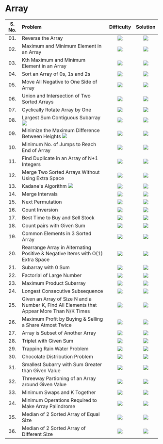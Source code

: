 # Array

| S. No. | Problem | Difficulty | Solution |
|:-------:|:--------|:--------:|:--------:|
| 01.      |Reverse the Array |<img src="https://img.shields.io/badge/Easy-green"> | <a href="https://github.com/bhosalepranil16/DSA-Sheet-450-Questions/blob/main/01%5D%20%20Array/01_Reverse_the_Array/01_Reverse_the_Array.cpp"><img src="https://img.shields.io/badge/Solution-brightgreen"></a>  |
| 02.      |Maximum and Minimum Element in an Array | <img src="https://img.shields.io/badge/Easy-green"> | <a href="https://github.com/bhosalepranil16/DSA-Sheet-450-Questions/blob/main/01%5D%20%20Array/02_Max_Min_Element/02_Max_Min_Element.cpp"><img src="https://img.shields.io/badge/Solution-brightgreen"></a>  |
| 03.      |Kth Maximum and Minimum Element in an Array | <img src="https://img.shields.io/badge/Medium-yellow"> | <a href="https://github.com/bhosalepranil16/DSA-Sheet-450-Questions/blob/main/01%5D%20%20Array/03_Kth_Smallest_Element/03_Kth_Smallest_Element.cpp"><img src="https://img.shields.io/badge/Solution-brightgreen"></a>  |
| 04.      |Sort an Array of 0s, 1s and 2s | <img src="https://img.shields.io/badge/Awaiting-orange"> | <a href="#"><img src="https://img.shields.io/badge/Solution-red"></a>  |
| 05.      |Move All Negative to One Side of Array | <img src="https://img.shields.io/badge/Awaiting-orange"> | <a href="#"><img src="https://img.shields.io/badge/Solution-red"></a>  |
| 06.      |Union and Intersection of Two Sorted Arrays | <img src="https://img.shields.io/badge/Easy-green"> | <a href="https://github.com/bhosalepranil16/DSA-Sheet-450-Questions/blob/main/01%5D%20%20Array/06_Union_and_Intersection/06_Union.cpp"><img src="https://img.shields.io/badge/Solution-brightgreen"></a>  |
| 07.      |Cyclically Rotate Array by One | <img src="https://img.shields.io/badge/Easy-green"> | <a href="https://github.com/bhosalepranil16/DSA-Sheet-450-Questions/blob/main/01%5D%20%20Array/07_Rotate_Array_By_One/07_Rotate_Array_By_One.cpp"><img src="https://img.shields.io/badge/Solution-brightgreen"></a>  |
| 08.      |Largest Sum Contiguous Subarray <img src="https://img.shields.io/badge/Important-blueviolet"> | <img src="https://img.shields.io/badge/Awaiting-orange"> | <a href="#"><img src="https://img.shields.io/badge/Solution-red"></a>  |
| 09.      |Minimize the Maximum Difference Between Heights <img src="https://img.shields.io/badge/Important-blueviolet"> | <img src="https://img.shields.io/badge/Awaiting-orange"> | <a href="#"><img src="https://img.shields.io/badge/Solution-red"></a>  |
| 10.      |Minimum No. of Jumps to Reach End of Array | <img src="https://img.shields.io/badge/Awaiting-orange"> | <a href="#"><img src="https://img.shields.io/badge/Solution-red"></a>  |
| 11.      |Find Duplicate in an Array of N+1 Integers  | <img src="https://img.shields.io/badge/Awaiting-orange"> | <a href="#"><img src="https://img.shields.io/badge/Solution-red"></a>  |
| 12.      |Merge Two Sorted Arrays Without Using Extra Space | <img src="https://img.shields.io/badge/Awaiting-orange"> | <a href="#"><img src="https://img.shields.io/badge/Solution-red"></a>  |
| 13.      |Kadane's Algorithm <img src="https://img.shields.io/badge/Important-blueviolet">  | <img src="https://img.shields.io/badge/Awaiting-orange"> | <a href="#"><img src="https://img.shields.io/badge/Solution-red"></a>  |
| 14.      |Merge Intervals | <img src="https://img.shields.io/badge/Awaiting-orange"> | <a href="#"><img src="https://img.shields.io/badge/Solution-red"></a>  |
| 15.      |Next Permutation  | <img src="https://img.shields.io/badge/Awaiting-orange"> | <a href="#"><img src="https://img.shields.io/badge/Solution-red"></a>  |
| 16.      |Count Inversion | <img src="https://img.shields.io/badge/Awaiting-orange"> | <a href="#"><img src="https://img.shields.io/badge/Solution-red"></a>  |
| 17.      |Best Time to Buy and Sell Stock  | <img src="https://img.shields.io/badge/Awaiting-orange"> | <a href="#"><img src="https://img.shields.io/badge/Solution-red"></a>  |
| 18.      |Count pairs with Given Sum | <img src="https://img.shields.io/badge/Awaiting-orange"> | <a href="#"><img src="https://img.shields.io/badge/Solution-red"></a>  |
| 19.      |Common Elements in 3 Sorted Array  | <img src="https://img.shields.io/badge/Awaiting-orange"> | <a href="#"><img src="https://img.shields.io/badge/Solution-red"></a>  |
| 20.      |Rearrange Array in Alternating Positive & Negative Items with O(1) Extra Space | <img src="https://img.shields.io/badge/Awaiting-orange"> | <a href="#"><img src="https://img.shields.io/badge/Solution-red"></a>  |
| 21.      |Subarray with 0 Sum  | <img src="https://img.shields.io/badge/Awaiting-orange"> | <a href="#"><img src="https://img.shields.io/badge/Solution-red"></a>  |
| 22.      |Factorial of Large Number | <img src="https://img.shields.io/badge/Awaiting-orange"> | <a href="#"><img src="https://img.shields.io/badge/Solution-red"></a>  |
| 23.      |Maximum Product Subarray  | <img src="https://img.shields.io/badge/Awaiting-orange"> | <a href="#"><img src="https://img.shields.io/badge/Solution-red"></a>  |
| 24.      |Longest Consecutive Subsequence | <img src="https://img.shields.io/badge/Awaiting-orange"> | <a href="#"><img src="https://img.shields.io/badge/Solution-red"></a>  |
| 25.      |Given an Array of Size N and a Number K, Find All Elements that Appear More Than N/K Times | <img src="https://img.shields.io/badge/Awaiting-orange"> | <a href="#"><img src="https://img.shields.io/badge/Solution-red"></a>  |
| 26.      |Maximum Profit by Buying & Selling a Share Atmost Twice | <img src="https://img.shields.io/badge/Awaiting-orange"> | <a href="#"><img src="https://img.shields.io/badge/Solution-red"></a>  |
| 27.      |Array is Subset of Another Array | <img src="https://img.shields.io/badge/Awaiting-orange"> | <a href="#"><img src="https://img.shields.io/badge/Solution-red"></a>  |
| 28.      |Triplet with Given Sum | <img src="https://img.shields.io/badge/Awaiting-orange"> | <a href="#"><img src="https://img.shields.io/badge/Solution-red"></a>  |
| 29.      |Trapping Rain Water Problem | <img src="https://img.shields.io/badge/Awaiting-orange"> | <a href="#"><img src="https://img.shields.io/badge/Solution-red"></a>  |
| 30.      |Chocolate Distribution Problem | <img src="https://img.shields.io/badge/Awaiting-orange"> | <a href="#"><img src="https://img.shields.io/badge/Solution-red"></a>  |
| 31.      |Smallest Subarry with Sum Greater than Given Value | <img src="https://img.shields.io/badge/Awaiting-orange"> | <a href="#"><img src="https://img.shields.io/badge/Solution-red"></a>  |
| 32.      |Threeway Partioning of an Array around Given Value | <img src="https://img.shields.io/badge/Awaiting-orange"> | <a href="#"><img src="https://img.shields.io/badge/Solution-red"></a>  |
| 33.      |Minimum Swaps and K Together | <img src="https://img.shields.io/badge/Awaiting-orange"> | <a href="#"><img src="https://img.shields.io/badge/Solution-red"></a>  |
| 34.      |Minimum Operations Required to Make Array Palindrome | <img src="https://img.shields.io/badge/Awaiting-orange"> | <a href="#"><img src="https://img.shields.io/badge/Solution-red"></a>  |
| 35.      |Median of 2 Sorted Array of Equal Size | <img src="https://img.shields.io/badge/Awaiting-orange"> | <a href="#"><img src="https://img.shields.io/badge/Solution-red"></a>  |
| 36.      |Median of 2 Sorted Array of Different Size | <img src="https://img.shields.io/badge/Awaiting-orange"> | <a href="#"><img src="https://img.shields.io/badge/Solution-red"></a>  |